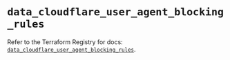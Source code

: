 # `data_cloudflare_user_agent_blocking_rules`

Refer to the Terraform Registry for docs: [`data_cloudflare_user_agent_blocking_rules`](https://registry.terraform.io/providers/cloudflare/cloudflare/5.6.0/docs/data-sources/user_agent_blocking_rules).

